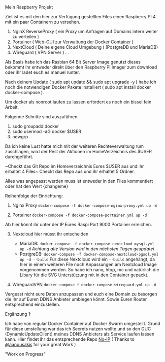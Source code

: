 Mein Raspberry Projekt

Ziel ist es mit den hier zur Verfügung gestellten Files einen Raspberry PI 4 mit ein paar Containern zu versehen. 

  1. NginX ReverseProxy ( ein Proxy um Anfragen auf Domains intern weiter zu verteilen ) 
  2. Portainer ( Web-GUI zur Verwaltung der Docker Container )
  3. NextCloud ( Deine eigene Cloud Umgebung ) (PostgreDB und MariaDB)
  4. Wireguard ( VPN Server )
  .
  .

Als Basis habe ich das Rasbian 64 Bit Server Image genutzt dieses bekommt ihr entweder direkt über den Raspberry Pi Imager zum download oder ihr ladet euch es manuel runter. 

Nach deinem Update ( sudo apt update && sudo apt upgrade -y ) habe ich noch die notwendigen Docker Pakete installiert ( sudo apt install docker docker-compose ).

Um docker als nonroot laufen zu lassen erfordert es noch ein bissel fein Arbeit. 

Folgende Schritte sind auszuführen.

  1. sudo groupadd docker
  2. sudo usermod -aG docker $USER
  3. newgrp
  
Da ich keine Lust hatte mich mit der weiteren Rechteverwaltung rum zuschlagen, wird der Rest der Aktionen im HomeVerzeichnis des $USER durchgeführt.

~Checkt das Git Repo im Homeverzeichnis Eures $USER aus und ihr erhaltet 4 Files~
Checkt das Repo aus und ihr erhaltet 5 Ordner. 

Alles was angepasst werden muss ist entweder in den Files kommentiert oder hat den Wert {changeme}

Reihenfolge der Einrichtung:

1. Nginx Proxy `docker-compose -f docker-compose-nginx-proxy.yml up -d`

2. Portainer `docker-compose -f docker-compose-portainer.yml up -d`

Ab hier könnt ihr unter der IP Eures Raspi Port 9000 Portainer erreichen.

3. Nextcloud hier müsst ihr entscheiden
	- MariaDB:
   `docker-compose -f docker-compose-nextcloud-mysql.yml up -d` *Achtung alte Version wird in den nächsten Tagen geupdatet*
	- PostgreDB:
    `docker-compose -f docker-compose-nextcloud-pgsql.yml up -d --build`
    Für diese Nextcloud wird ein `--build` angehängt, da hier in einem weiteren File noch Anpassungen am Nextcloud Image vorgenommen werden. So habe ich nano, htop, mc und natürlich die Libary für die SVG Unterstützung mit in den Container gepackt.
    
4. WireguardVPN `docker-compose f docker-compose-wireguard.yml up -d`

Vergesst nicht eure Daten anzupassen und euch eine Domain zu besorgen die Ihr auf Euren DDNS Anbieter umbiegen könnt. Sowie Euren Router entsprechend einzustellen. 

Ergänzung 1:

Ich habe von regular Docker Container auf Docker Swarm umgestellt. Grund für diese umstellung war das ich Secrets nutzen wollte und so den DUC (DynamicUpdateClient) meines DDNS Anbieters als Service laufen lassen kann. Hier findet ihr das entsprechende Repo [No-IP](https://github.com/meehr/no-ip) ( Thanks to [@aanousakis](https://hub.docker.com/r/aanousakis/no-ip) for your great Work ) 


"Work on Progress"
